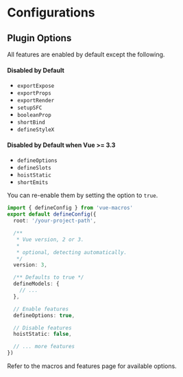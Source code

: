 # Configurations

## Plugin Options

All features are enabled by default except the following.

#### Disabled by Default

- `exportExpose`
- `exportProps`
- `exportRender`
- `setupSFC`
- `booleanProp`
- `shortBind`
- `defineStyleX`

#### Disabled by Default when Vue >= 3.3

- `defineOptions`
- `defineSlots`
- `hoistStatic`
- `shortEmits`

You can re-enable them by setting the option to `true`.

```ts twoslash [vue-macros.config.(ts,js,json)]
import { defineConfig } from 'vue-macros'
export default defineConfig({
  root: '/your-project-path',

  /**
   * Vue version, 2 or 3.
   *
   * optional, detecting automatically.
   */
  version: 3,

  /** Defaults to true */
  defineModels: {
    // ...
  },

  // Enable features
  defineOptions: true,

  // Disable features
  hoistStatic: false,

  // ... more features
})
```

Refer to the macros and features page for available options.
